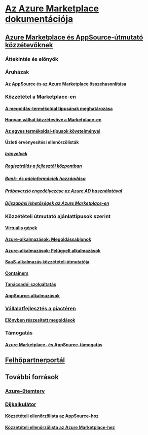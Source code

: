 # [Az Azure Marketplace dokumentációja](index.md)  

## [Azure Marketplace és AppSource-útmutató közzétevőknek](./marketplace-publishers-guide.md)  
### Áttekintés és előnyök  
### Áruházak  
#### [Az AppSource és az Azure Marketplace összehasonlítása](./comparing-appsource-azure-marketplace.md)  

### Közzététel a Marketplace-en  
#### [A megoldás-termékoldal típusának meghatározása](./determine-your-listing-type.md)  
#### [Hogyan válhat közzétevővé a Marketplace-en](./become-publisher.md)  
#### [Az egyes termékoldal-típusok követelményei](./listing-type-requirements.md) 
#### Üzleti érvényesítési ellenőrzőlisták  
##### [Irányelvek](./guidelines.md)  
##### [Regisztrálás a fejlesztői központban](./register-dev-center.md)  
##### [Bank- és adóinformációk hozzáadása](./add-bank-tax-info.md)  
##### [Próbaverzió engedélyezése az Azure AD használatával](./enable-trial-using-azure-ad.md)  
##### [Díjszabási lehetőségek az Azure Marketplace-en](./billing-options-azure-marketplace.md)  

### Közzétételi útmutató ajánlattípusok szerint 
#### [Virtuális gépek](./marketplace-virtual-machines.md)
#### [Azure-alkalmazások: Megoldássablonok](./marketplace-solution-templates.md)
#### [Azure-alkalmazások: Felügyelt alkalmazások](./marketplace-managed-apps.md)
#### [SaaS-alkalmazás közzétételi útmutatója](./marketplace-saas-applications-technical-publishing-guide.md) 
#### [Containers](./marketplace-containers.md)
#### [Tanácsadói szolgáltatás](./consulting-services.md)  
#### [AppSource-alkalmazások](./appsource-offer-publishing-guide.md)

### [Vállalatfejlesztés a piactéren](./grow-your-business-with-azure-marketplace.md)  
#### [Előnyben részesített megoldások](./preferred-solutions.md) 

### Támogatás  
#### [Azure Marketplace- és AppSource-támogatás](./support-azure-marketplace.md)  

## [Felhőpartnerportál](./cloud-partner-portal/cloud-partner-portal-what-is-the-cloud-partner-portal.md)  

## További források  
### [Azure-ütemterv](https://azure.microsoft.com/roadmap/)  
### [Díjkalkulátor](https://azure.microsoft.com/pricing/calculator/)  


#### [Közzétételi ellenőrzőlista az AppSource-hoz](./publishing-checklist-appsource.md)  
#### [Közzétételi ellenőrzőlista az Azure Marketplace-hez](./publishing-checklist-azure-marketplace.md)  
